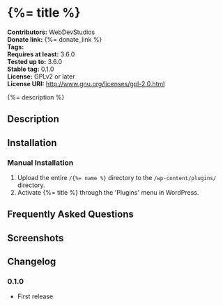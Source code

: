 # {%= title %} #
**Contributors:**      WebDevStudios  
**Donate link:**       {%= donate_link %}  
**Tags:**  
**Requires at least:** 3.6.0  
**Tested up to:**      3.6.0  
**Stable tag:**        0.1.0  
**License:**           GPLv2 or later  
**License URI:**       http://www.gnu.org/licenses/gpl-2.0.html  

{%= description %}

## Description ##



## Installation ##

### Manual Installation ###

1. Upload the entire `/{%= name %}` directory to the `/wp-content/plugins/` directory.
2. Activate {%= title %} through the 'Plugins' menu in WordPress.

## Frequently Asked Questions ##


## Screenshots ##


## Changelog ##

### 0.1.0 ###
* First release
